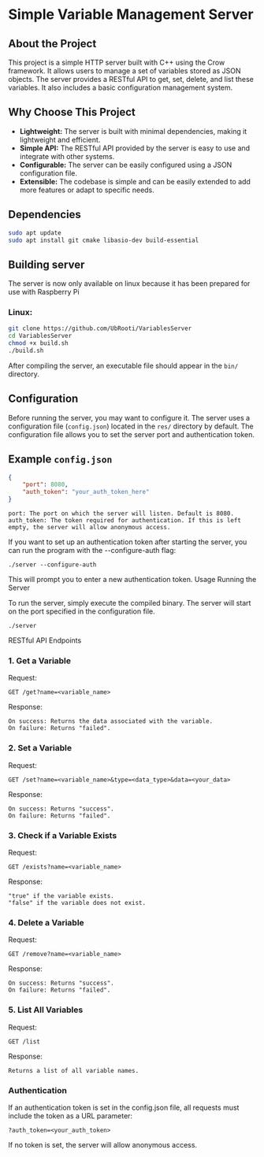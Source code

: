 # Simple Variable Management Server

## About the Project

This project is a simple HTTP server built with C++ using the Crow framework. It allows users to manage a set of variables stored as JSON objects. The server provides a RESTful API to get, set, delete, and list these variables. It also includes a basic configuration management system.

## Why Choose This Project

- **Lightweight:** The server is built with minimal dependencies, making it lightweight and efficient.
- **Simple API:** The RESTful API provided by the server is easy to use and integrate with other systems.
- **Configurable:** The server can be easily configured using a JSON configuration file.
- **Extensible:** The codebase is simple and can be easily extended to add more features or adapt to specific needs.

## Dependencies

```bash
sudo apt update
sudo apt install git cmake libasio-dev build-essential
```
## Building server
The server is now only available on linux because it has been prepared for use with Raspberry Pi
### Linux:
```bash
git clone https://github.com/UbRooti/VariablesServer
cd VariablesServer
chmod +x build.sh
./build.sh
```

After compiling the server, an executable file should appear in the `bin/` directory.

## Configuration

Before running the server, you may want to configure it. The server uses a configuration file (`config.json`) located in the `res/` directory by default. The configuration file allows you to set the server port and authentication token.

## Example `config.json`

```json
{
    "port": 8080,
    "auth_token": "your_auth_token_here"
}
```

    port: The port on which the server will listen. Default is 8080.
    auth_token: The token required for authentication. If this is left empty, the server will allow anonymous access.

If you want to set up an authentication token after starting the server, you can run the program with the --configure-auth flag:

    ./server --configure-auth

This will prompt you to enter a new authentication token.
Usage
Running the Server

To run the server, simply execute the compiled binary. The server will start on the port specified in the configuration file.

    ./server

RESTful API Endpoints

### 1. Get a Variable

Request:
```http
GET /get?name=<variable_name>
```
Response:

    On success: Returns the data associated with the variable.
    On failure: Returns "failed".

### 2. Set a Variable

Request:
```http
GET /set?name=<variable_name>&type=<data_type>&data=<your_data>
```
Response:

    On success: Returns "success".
    On failure: Returns "failed".

### 3. Check if a Variable Exists

Request:
```http
GET /exists?name=<variable_name>
```
Response:

    "true" if the variable exists.
    "false" if the variable does not exist.

### 4. Delete a Variable

Request:
```http
GET /remove?name=<variable_name>
```
Response:

    On success: Returns "success".
    On failure: Returns "failed".

### 5. List All Variables

Request:
```http
GET /list
```
Response:

    Returns a list of all variable names.

### Authentication

If an authentication token is set in the config.json file, all requests must include the token as a URL parameter:
```http
?auth_token=<your_auth_token>
```
If no token is set, the server will allow anonymous access.